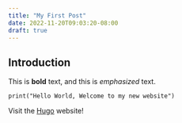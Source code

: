 ```yaml
---
title: "My First Post"
date: 2022-11-20T09:03:20-08:00
draft: true
---
```

## Introduction

This is **bold** text, and this is *emphasized* text.

```
print("Hello World, Welcome to my new website")
```

Visit the [Hugo](https://gohugo.io) website!